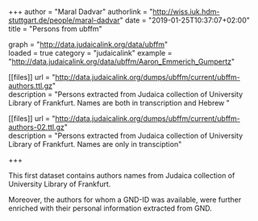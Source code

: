 +++
author = "Maral Dadvar"
authorlink = "http://wiss.iuk.hdm-stuttgart.de/people/maral-dadvar"
date = "2019-01-25T10:37:07+02:00"
title = "Persons from ubffm"  


graph = "http://data.judaicalink.org/data/ubffm"  
loaded = true
category = "judaicalink"
example = "http://data.judaicalink.org/data/ubffm/Aaron_Emmerich_Gumpertz"


[[files]]
	url = "http://data.judaicalink.org/dumps/ubffm/current/ubffm-authors.ttl.gz"  
	description = "Persons extracted from Judaica collection of University Library of Frankfurt. Names are both in transcription and Hebrew "  

[[files]]
	url = "http://data.judaicalink.org/dumps/ubffm/current/ubffm-authors-02.ttl.gz"  
	description = "Persons extracted from Judaica collection of University Library of Frankfurt. Names are only in transciption"
	

	
+++

This first dataset contains authors names from Judaica collection of University Library of Frankfurt.

<!--more-->

Moreover, the authors for whom a GND-ID was available, were further enriched with their personal information extracted from GND.
